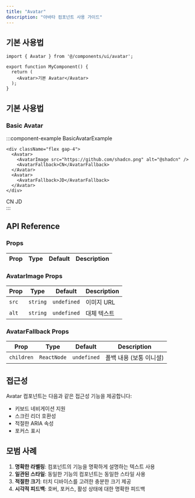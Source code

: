 ```yaml
---
title: "Avatar"
description: "아바타 컴포넌트 사용 가이드"
---
```


## 기본 사용법

```tsx
import { Avatar } from '@/components/ui/avatar';

export function MyComponent() {
  return (
    <Avatar>기본 Avatar</Avatar>
  );
}
```

## 기본 사용법

### Basic Avatar

:::component-example BasicAvatarExample
```tsx
<div className="flex gap-4">
  <Avatar>
    <AvatarImage src="https://github.com/shadcn.png" alt="@shadcn" />
    <AvatarFallback>CN</AvatarFallback>
  </Avatar>
  <Avatar>
    <AvatarFallback>JD</AvatarFallback>
  </Avatar>
</div>
```

<div>
<div className="flex gap-4">
  <Avatar>
    <AvatarImage src="https://github.com/shadcn.png" alt="@shadcn" />
    <AvatarFallback>CN</AvatarFallback>
  </Avatar>
  <Avatar>
    <AvatarFallback>JD</AvatarFallback>
  </Avatar>
</div>
</div>
:::

## API Reference

### Props

| Prop | Type | Default | Description |
|------|------|---------|-------------|

### AvatarImage Props
| Prop | Type | Default | Description |
|------|------|---------|-------------|
| `src` | `string` | `undefined` | 이미지 URL |
| `alt` | `string` | `undefined` | 대체 텍스트 |

### AvatarFallback Props
| Prop | Type | Default | Description |
|------|------|---------|-------------|
| `children` | `ReactNode` | `undefined` | 폴백 내용 (보통 이니셜) |

## 접근성

Avatar 컴포넌트는 다음과 같은 접근성 기능을 제공합니다:

- 키보드 네비게이션 지원
- 스크린 리더 호환성
- 적절한 ARIA 속성
- 포커스 표시

## 모범 사례

1. **명확한 라벨링**: 컴포넌트의 기능을 명확하게 설명하는 텍스트 사용
2. **일관된 스타일**: 동일한 기능의 컴포넌트는 동일한 스타일 사용
3. **적절한 크기**: 터치 디바이스를 고려한 충분한 크기 제공
4. **시각적 피드백**: 호버, 포커스, 활성 상태에 대한 명확한 피드백
